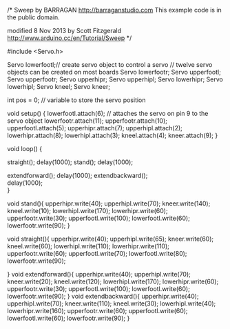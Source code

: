 /* Sweep
 by BARRAGAN <http://barraganstudio.com>
 This example code is in the public domain.

 modified 8 Nov 2013
 by Scott Fitzgerald
 http://www.arduino.cc/en/Tutorial/Sweep
*/

#include <Servo.h>

Servo lowerfootl;// create servo object to control a servo
// twelve servo objects can be created on most boards
Servo lowerfootr;
Servo upperfootl;
Servo upperfootr;
Servo upperhipr;
Servo upperhipl;
Servo lowerhipr;
Servo lowerhipl;
Servo kneel;
Servo kneer;

int pos = 0;    // variable to store the servo position

void setup() {
  lowerfootl.attach(6); // attaches the servo on pin 9 to the servo object
lowerfootr.attach(11);
upperfootr.attach(10);
upperfootl.attach(5);
upperhipr.attach(7);
upperhipl.attach(2);
lowerhipr.attach(8);
lowerhipl.attach(3);
kneel.attach(4);
kneer.attach(9); 
}

void loop() {

straight();
delay(1000);
stand();
delay(1000);

extendforward();
delay(1000);
extendbackward();  
delay(1000);  
}


void stand(){
upperhipr.write(40);
upperhipl.write(70);
kneer.write(140);
kneel.write(10);
lowerhipl.write(170);
lowerhipr.write(60);
upperfootr.write(30);
upperfootl.write(100);
lowerfootl.write(60);
lowerfootr.write(90);
}
  
void straight(){
upperhipr.write(40);
upperhipl.write(65);
kneer.write(60);
kneel.write(60);
lowerhipl.write(110);
lowerhipr.write(110);
upperfootr.write(60);
upperfootl.write(70);
lowerfootl.write(80);
lowerfootr.write(90);
  
}
void extendforward(){
upperhipr.write(40);
upperhipl.write(70);
kneer.write(20);
kneel.write(120);
lowerhipl.write(170);
lowerhipr.write(60);
upperfootr.write(30);
upperfootl.write(100);
lowerfootl.write(60);
lowerfootr.write(90);
}
void extendbackward(){
upperhipr.write(40);
upperhipl.write(70);
kneer.write(110);
kneel.write(30);
lowerhipl.write(40);
lowerhipr.write(160);
upperfootr.write(60);
upperfootl.write(60);
lowerfootl.write(60);
lowerfootr.write(90);
}






